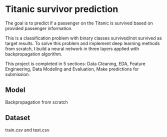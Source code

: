 # Titanic survivor prediction
The goal is to predict if a passenger on the Titanic is survived based on provided passenger information. 

This is a classification problem with binary classes survived/not survived as target results. To solve this problem and implement deep learning methods from scratch, I build a neural network in three layers applied with backpropagation algorithm.

This project is completed in 5 sections: Data Cleaning, EDA, Feature Engineering, Data Modeling and Evaluation, Make predictions for submission.

## Model
Backpropagation from scratch 

## Dataset
train.csv and test.csv 

